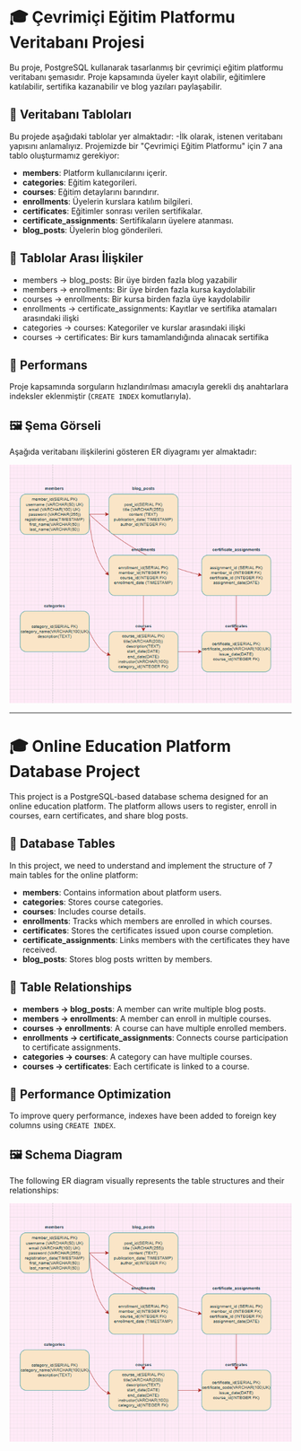 # 🎓 Çevrimiçi Eğitim Platformu Veritabanı Projesi

Bu proje, PostgreSQL kullanarak tasarlanmış bir çevrimiçi eğitim platformu veritabanı şemasıdır. Proje kapsamında üyeler kayıt olabilir, eğitimlere katılabilir, sertifika kazanabilir ve blog yazıları paylaşabilir. 

## 🧱 Veritabanı Tabloları

Bu projede aşağıdaki tablolar yer almaktadır:
-İlk olarak, istenen veritabanı yapısını anlamalıyız. Projemizde bir "Çevrimiçi Eğitim Platformu" için 7 ana tablo oluşturmamız gerekiyor:
- **members**: Platform kullanıcılarını içerir.
- **categories**: Eğitim kategorileri.
- **courses**: Eğitim detaylarını barındırır.
- **enrollments**: Üyelerin kurslara katılım bilgileri.
- **certificates**: Eğitimler sonrası verilen sertifikalar.
- **certificate_assignments**: Sertifikaların üyelere atanması.
- **blog_posts**: Üyelerin blog gönderileri.

## 🧩 Tablolar Arası İlişkiler

- members → blog_posts: Bir üye birden fazla blog yazabilir
- members → enrollments: Bir üye birden fazla kursa kaydolabilir
- courses → enrollments: Bir kursa birden fazla üye kaydolabilir
- enrollments → certificate_assignments: Kayıtlar ve sertifika atamaları arasındaki ilişki
- categories → courses: Kategoriler ve kurslar arasındaki ilişki
- courses → certificates: Bir kurs tamamlandığında alınacak sertifika

## 🧠 Performans

Proje kapsamında sorguların hızlandırılması amacıyla gerekli dış anahtarlara indeksler eklenmiştir (`CREATE INDEX` komutlarıyla).

## 🖼️ Şema Görseli

Aşağıda veritabanı ilişkilerini gösteren ER diyagramı yer almaktadır:

![ER Diagram](er_diagram.png)

--------------------------------------------------------------------------------------------------------------------------------
# 🎓 Online Education Platform Database Project

This project is a PostgreSQL-based database schema designed for an online education platform. The platform allows users to register, enroll in courses, earn certificates, and share blog posts.

## 🧱 Database Tables

In this project, we need to understand and implement the structure of 7 main tables for the online platform:

- **members**: Contains information about platform users.
- **categories**: Stores course categories.
- **courses**: Includes course details.
- **enrollments**: Tracks which members are enrolled in which courses.
- **certificates**: Stores the certificates issued upon course completion.
- **certificate_assignments**: Links members with the certificates they have received.
- **blog_posts**: Stores blog posts written by members.

## 🧩 Table Relationships

- **members → blog_posts**: A member can write multiple blog posts.
- **members → enrollments**: A member can enroll in multiple courses.
- **courses → enrollments**: A course can have multiple enrolled members.
- **enrollments → certificate_assignments**: Connects course participation to certificate assignments.
- **categories → courses**: A category can have multiple courses.
- **courses → certificates**: Each certificate is linked to a course.

## 🧠 Performance Optimization

To improve query performance, indexes have been added to foreign key columns using `CREATE INDEX`.

## 🖼️ Schema Diagram

The following ER diagram visually represents the table structures and their relationships:

![ER Diagram](er_diagram.png)
